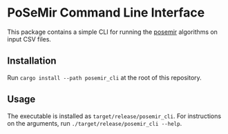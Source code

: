 # PoSeMir Command Line Interface

This package contains a simple CLI for running the [posemir](../posemir) algorithms on
input CSV files.

## Installation

Run `cargo install --path posemir_cli` at the root of this repository.

## Usage

The executable is installed as `target/release/posemir_cli`. For instructions on the
arguments, run `./target/release/posemir_cli --help`.

